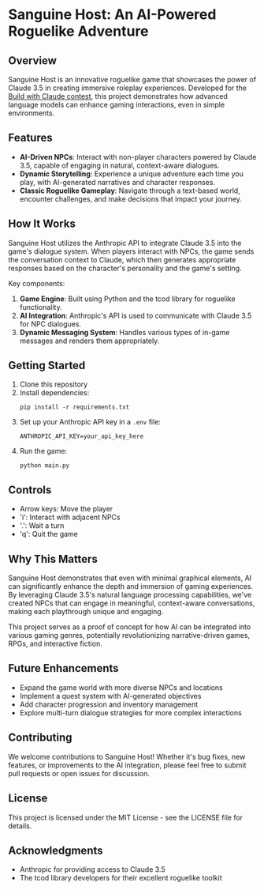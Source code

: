 # Sanguine Host: An AI-Powered Roguelike Adventure

## Overview

Sanguine Host is an innovative roguelike game that showcases the power of Claude 3.5 in creating immersive roleplay experiences. Developed for the [Build with Claude contest](https://docs.anthropic.com/en/build-with-claude-contest/overview), this project demonstrates how advanced language models can enhance gaming interactions, even in simple environments.

## Features

- **AI-Driven NPCs**: Interact with non-player characters powered by Claude 3.5, capable of engaging in natural, context-aware dialogues.
- **Dynamic Storytelling**: Experience a unique adventure each time you play, with AI-generated narratives and character responses.
- **Classic Roguelike Gameplay**: Navigate through a text-based world, encounter challenges, and make decisions that impact your journey.

## How It Works

Sanguine Host utilizes the Anthropic API to integrate Claude 3.5 into the game's dialogue system. When players interact with NPCs, the game sends the conversation context to Claude, which then generates appropriate responses based on the character's personality and the game's setting.

Key components:
1. **Game Engine**: Built using Python and the tcod library for roguelike functionality.
2. **AI Integration**: Anthropic's API is used to communicate with Claude 3.5 for NPC dialogues.
3. **Dynamic Messaging System**: Handles various types of in-game messages and renders them appropriately.

## Getting Started

1. Clone this repository
2. Install dependencies:
   ```
   pip install -r requirements.txt
   ```
3. Set up your Anthropic API key in a `.env` file:
   ```
   ANTHROPIC_API_KEY=your_api_key_here
   ```
4. Run the game:
   ```
   python main.py
   ```

## Controls

- Arrow keys: Move the player
- 'i': Interact with adjacent NPCs
- '.': Wait a turn
- 'q': Quit the game

## Why This Matters

Sanguine Host demonstrates that even with minimal graphical elements, AI can significantly enhance the depth and immersion of gaming experiences. By leveraging Claude 3.5's natural language processing capabilities, we've created NPCs that can engage in meaningful, context-aware conversations, making each playthrough unique and engaging.

This project serves as a proof of concept for how AI can be integrated into various gaming genres, potentially revolutionizing narrative-driven games, RPGs, and interactive fiction.

## Future Enhancements

- Expand the game world with more diverse NPCs and locations
- Implement a quest system with AI-generated objectives
- Add character progression and inventory management
- Explore multi-turn dialogue strategies for more complex interactions

## Contributing

We welcome contributions to Sanguine Host! Whether it's bug fixes, new features, or improvements to the AI integration, please feel free to submit pull requests or open issues for discussion.

## License

This project is licensed under the MIT License - see the LICENSE file for details.

## Acknowledgments

- Anthropic for providing access to Claude 3.5
- The tcod library developers for their excellent roguelike toolkit
